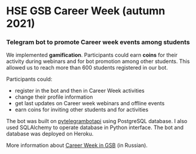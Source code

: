 # HSE GSB Career Week (autumn 2021) #
### Telegram bot to promote Career week events among students

We implemented **gamification**. Participants could earn **coins** for their activity during webinars and for bot promotion among other students.
This allowed us to reach more than 600 students registered in our bot.

Participants could: 
- register in the bot and then in Career Week activities
- change their profile information
- get last updates on Career week webinars and offline events
- earn coins for inviting other students and for activities

The bot was built on [pytelegrambotapi](https://pypi.org/project/pyTelegramBotAPI/) using PostgreSQL database. I also used 
SQLAlchemy to operate database in Python interface. The bot and database was deployed on Heroku.

More information about [Career Week in GSB](https://www.hse.ru/news/life/539280752.html) (in Russian).